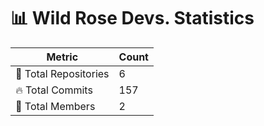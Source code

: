 # 📊 Wild Rose Devs. Statistics

| Metric            | Count |
|------------------|------|
| 📂 Total Repositories | 6 |
| 🔥 Total Commits   | 157 |
| 👥 Total Members   | 2 |

